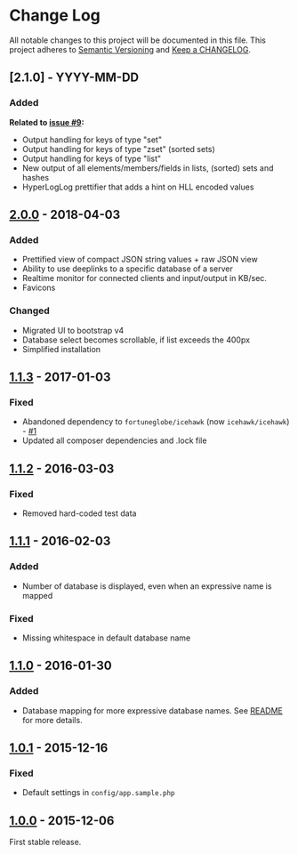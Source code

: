 # Change Log

All notable changes to this project will be documented in this file.
This project adheres to [Semantic Versioning](http://semver.org/) and [Keep a CHANGELOG](http://keepachangelog.com).

## [2.1.0] - YYYY-MM-DD

### Added

**Related to [issue #9]:**

* Output handling for keys of type "set"
* Output handling for keys of type "zset" (sorted sets)
* Output handling for keys of type "list"
* New output of all elements/members/fields in lists, (sorted) sets and hashes
* HyperLogLog prettifier that adds a hint on HLL encoded values

## [2.0.0] - 2018-04-03

### Added

 * Prettified view of compact JSON string values + raw JSON view
 * Ability to use deeplinks to a specific database of a server
 * Realtime monitor for connected clients and input/output in KB/sec.
 * Favicons
 
### Changed

 * Migrated UI to bootstrap v4
 * Database select becomes scrollable, if list exceeds the 400px
 * Simplified installation 

## [1.1.3] - 2017-01-03

### Fixed

 * Abandoned dependency to `fortuneglobe/icehawk` (now `icehawk/icehawk`) - [#1](https://github.com/hollodotme/readis/issues/1)
 * Updated all composer dependencies and .lock file

## [1.1.2] - 2016-03-03

### Fixed

 * Removed hard-coded test data

## [1.1.1] - 2016-02-03

### Added

 * Number of database is displayed, even when an expressive name is mapped

### Fixed

 * Missing whitespace in default database name

## [1.1.0] - 2016-01-30

### Added

 * Database mapping for more expressive database names.
	See [README](https://github.com/hollodotme/readis/blob/v1.1.0/README.md#sample-server-configuration) for more details.

## [1.0.1] - 2015-12-16

### Fixed

 * Default settings in `config/app.sample.php`

## [1.0.0] - 2015-12-06

First stable release.

[2.0.0]: https://github.com/hollodotme/readis/compare/v1.1.3...v2.0.0
[1.1.3]: https://github.com/hollodotme/readis/compare/v1.1.2...v1.1.3
[1.1.2]: https://github.com/hollodotme/readis/compare/v1.1.1...v1.1.2
[1.1.1]: https://github.com/hollodotme/readis/compare/v1.1.0...v1.1.1
[1.1.0]: https://github.com/hollodotme/readis/compare/v1.0.1...v1.1.0
[1.0.1]: https://github.com/hollodotme/readis/compare/v1.0.0...v1.0.1
[1.0.0]: https://github.com/hollodotme/readis/tree/v1.0.0

[issue #9]: https://github.com/hollodotme/readis/issues/9